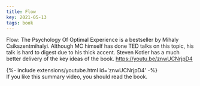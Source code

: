 ```yaml
---
title: Flow
key: 2021-05-13
tags: book 
---
```


Flow: The Psychology Of Optimal Experience is a bestseller by Mihaly Csikszentmihalyi.
Although MC himself has done TED talks on this topic, his talk is hard to digest due to his thick accent. Steven Kotler has a much better delivery of the key ideas of the book. 
https://youtu.be/znwUCNrjpD4
<div>{%- include extensions/youtube.html id='znwUCNrjpD4' -%}</div>  
If you like this summary video, you should read the book. 

